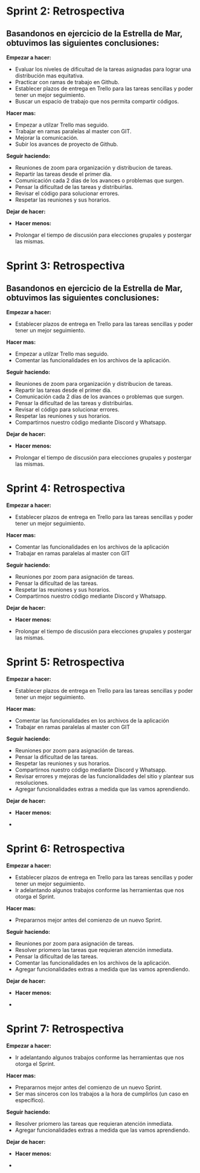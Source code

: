 # Sprint 2: Retrospectiva

## Basandonos en ejercicio de la Estrella de Mar, obtuvimos las siguientes conclusiones:

**Empezar a hacer:**

- Evaluar los niveles de dificultad de la tareas asignadas para lograr una distribución mas equitativa.
- Practicar con ramas de trabajo en Github.
- Establecer plazos de entrega en Trello para las tareas sencillas y poder tener un mejor seguimiento.
- Buscar un espacio de trabajo que nos permita compartir códigos.

**Hacer mas:**

- Empezar a utilzar Trello mas seguido.
- Trabajar en ramas paralelas al master con GIT.
- Mejorar la comunicación.
- Subir los avances de proyecto de Github.

**Seguir haciendo:**

- Reuniones de zoom para organización y distribucion de tareas.
- Repartir las tareas desde el primer día.
- Comunicación cada 2 días de los avances o problemas que surgen.
- Pensar la dificultad de las tareas y distribuirlas.
- Revisar el código para solucionar errores.
- Respetar las reuniones y sus horarios.

**Dejar de hacer:**

- **Hacer menos:**

- Prolongar el tiempo de discusión para elecciones grupales y postergar las mismas.

# Sprint 3: Retrospectiva

## Basandonos en ejercicio de la Estrella de Mar, obtuvimos las siguientes conclusiones:

**Empezar a hacer:**

- Establecer plazos de entrega en Trello para las tareas sencillas y poder tener un mejor seguimiento.

**Hacer mas:**

- Empezar a utilzar Trello mas seguido.
- Comentar las funcionalidades en los archivos de la aplicación.

**Seguir haciendo:**

- Reuniones de zoom para organización y distribucion de tareas.
- Repartir las tareas desde el primer día.
- Comunicación cada 2 días de los avances o problemas que surgen.
- Pensar la dificultad de las tareas y distribuirlas.
- Revisar el código para solucionar errores.
- Respetar las reuniones y sus horarios.
- Compartirnos nuestro código mediante Discord y Whatsapp.

**Dejar de hacer:**

- **Hacer menos:**

- Prolongar el tiempo de discusión para elecciones grupales y postergar las mismas.

# Sprint 4: Retrospectiva

**Empezar a hacer:**

- Establecer plazos de entrega en Trello para las tareas sencillas y poder tener un mejor seguimiento.

**Hacer mas:**

- Comentar las funcionalidades en los archivos de la aplicación
- Trabajar en ramas paralelas al master con GIT

**Seguir haciendo:**

- Reuniones por zoom para asignación de tareas.
- Pensar la dificultad de las tareas.
- Respetar las reuniones y sus horarios.
- Compartirnos nuestro código mediante Discord y Whatsapp.

**Dejar de hacer:**

- **Hacer menos:**

- Prolongar el tiempo de discusión para elecciones grupales y postergar las mismas.

# Sprint 5: Retrospectiva

**Empezar a hacer:**

- Establecer plazos de entrega en Trello para las tareas sencillas y poder tener un mejor seguimiento.

**Hacer mas:**

- Comentar las funcionalidades en los archivos de la aplicación
- Trabajar en ramas paralelas al master con GIT

**Seguir haciendo:**

- Reuniones por zoom para asignación de tareas.
- Pensar la dificultad de las tareas.
- Respetar las reuniones y sus horarios.
- Compartirnos nuestro código mediante Discord y Whatsapp.
- Revisar errores y mejoras de las funcionalidades del sitio y plantear sus resoluciones.
- Agregar funcionalidades extras a medida que las vamos aprendiendo.

**Dejar de hacer:**

- **Hacer menos:**

-

# Sprint 6: Retrospectiva

**Empezar a hacer:**

- Establecer plazos de entrega en Trello para las tareas sencillas y poder tener un mejor seguimiento.
- Ir adelantando algunos trabajos conforme las herramientas que nos otorga el Sprint.

**Hacer mas:**

- Prepararnos mejor antes del comienzo de un nuevo Sprint.

**Seguir haciendo:**

- Reuniones por zoom para asignación de tareas.
- Resolver priomero las tareas que requieran atención inmediata.
- Pensar la dificultad de las tareas.
- Comentar las funcionalidades en los archivos de la aplicación.
- Agregar funcionalidades extras a medida que las vamos aprendiendo.

**Dejar de hacer:**

- **Hacer menos:**

-

# Sprint 7: Retrospectiva

**Empezar a hacer:**

- Ir adelantando algunos trabajos conforme las herramientas que nos otorga el Sprint.

**Hacer mas:**

- Prepararnos mejor antes del comienzo de un nuevo Sprint.
- Ser mas sinceros con los trabajos a la hora de cumplirlos (un caso en específico).

**Seguir haciendo:**

- Resolver priomero las tareas que requieran atención inmediata.
- Agregar funcionalidades extras a medida que las vamos aprendiendo.

**Dejar de hacer:**

- **Hacer menos:**

-
